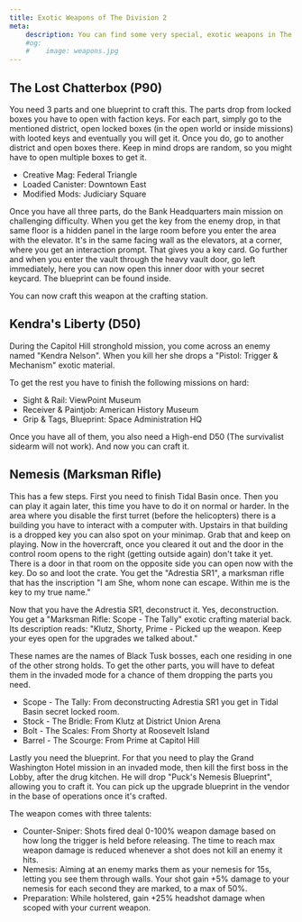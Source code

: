```yaml
---
title: Exotic Weapons of The Division 2
meta:
    description: You can find some very special, exotic weapons in The Division 2. How and where, is described on this page.
    #og:
    #    image: weapons.jpg 
---
```


## The Lost Chatterbox (P90)

You need 3 parts and one blueprint to craft this. The parts drop from locked boxes you have to open with faction keys. For each part, simply go to the mentioned district, open locked boxes (in the open world or inside missions) with looted keys and eventually you will get it. Once you do, go to another district and open boxes there. Keep in mind drops are random, so you might have to open multiple boxes to get it.

- Creative Mag: Federal Triangle
- Loaded Canister: Downtown East
- Modified Mods: Judiciary Square

Once you have all three parts, do the Bank Headquarters main mission on challenging difficulty. When you get the key from the enemy drop, in that same floor is a hidden panel in the large room before you enter the area with the elevator. It's in the same facing wall as the elevators, at a corner, where you get an interaction prompt. That gives you a key card. Go further and when you enter the vault through the heavy vault door, go left immediately, here you can now open this inner door with your secret keycard. The blueprint can be found inside.

You can now craft this weapon at the crafting station.

## Kendra's Liberty (D50)

During the Capitol Hill stronghold mission, you come across an enemy named "Kendra Nelson". When you kill her she drops a "Pistol: Trigger & Mechanism" exotic material.

To get the rest you have to finish the following missions on hard:

* Sight & Rail: ViewPoint Museum
* Receiver & Paintjob: American History Museum
* Grip & Tags, Blueprint: Space Administration HQ

Once you have all of them, you also need a High-end D50 (The survivalist sidearm will not work). And now you can craft it.

## Nemesis (Marksman Rifle)

This has a few steps. First you need to finish Tidal Basin once. Then you can play it again later, this time you have to do it on normal or harder. In the area where you disable the first turret (before the helicopters) there is a building you have to interact with a computer with. Upstairs in that building is a dropped key you can also spot on your minimap. Grab that and keep on playing. Now in the hovercraft, once you cleared it out and the door in the control room opens to the right (getting outside again) don't take it yet. There is a door in that room on the opposite side you can open now with the key. Do so and loot the crate. You get the "Adrestia SR1", a marksman rifle that has the inscription "I am She, whom none can escape. Within me is the key to my true name."

Now that you have the Adrestia SR1, deconstruct it. Yes, deconstruction. You get a "Marksman Rifle: Scope - The Tally" exotic crafting material back. Its description reads: "Klutz, Shorty, Prime - Picked up the weapon. Keep your eyes open for the upgrades we talked about."

These names are the names of Black Tusk bosses, each one residing in one of the other strong holds. To get the other parts, you will have to defeat them in the invaded mode for a chance of them dropping the parts you need.

* Scope - The Tally: From deconstructing Adrestia SR1 you get in Tidal Basin secret locked room.
* Stock - The Bridle: From Klutz at District Union Arena
* Bolt - The Scales: From Shorty at Roosevelt Island
* Barrel - The Scourge: From Prime at Capitol Hill

Lastly you need the blueprint. For that you need to play the Grand Washington Hotel mission in an invaded mode, then kill the first boss in the Lobby, after the drug kitchen. He will drop "Puck's Nemesis Blueprint", allowing you to craft it. You can pick up the upgrade blueprint in the vendor in the base of operations once it's crafted.

The weapon comes with three talents:

* Counter-Sniper: Shots fired deal 0-100% weapon damage based on how long the trigger is held before releasing. The time to reach max weapon damage is reduced whenever a shot does not kill an enemy it hits.
* Nemesis: Aiming at an enemy marks them as your nemesis for 15s, letting you see them through walls. Your shot gain +5% damage to your nemesis for each second they are marked, to a max of 50%.
* Preparation: While holstered, gain +25% headshot damage when scoped with your current weapon.
